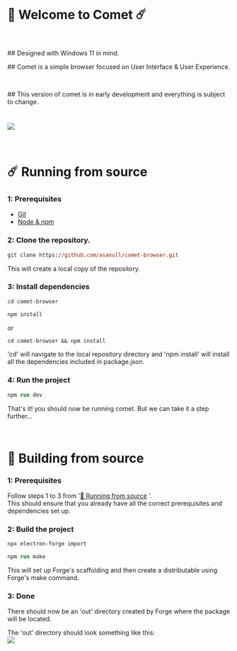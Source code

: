 <br>
<h1>
  👋 Welcome to Comet ☄️
</h1>
<br>
<p>
  ## Designed with Windows 11 in mind.
</p>
<p>
  ## Comet is a simple browser focused on User Interface & User Experience.
</p>
<br>
<p>
  ## This version of comet is in early development and everything is subject to change.
</p>
<h1>
 
</h1>
<h1>
 <img src="https://user-images.githubusercontent.com/29758156/156629529-4d8c3d6a-e45b-473e-8950-328060cf0812.png">
</h1>

<br id="rfs">
<h1>
 ☄️ Running from source
</h1>

### 1: Prerequisites

- [Git](https://git-scm.com)
- [Node & npm](https://nodejs.org/en/)

### 2: Clone the repository.

```ps
git clone https://github.com/asanull/comet-browser.git
```

This will create a local copy of the repository.

### 3: Install dependencies

```ps
cd comet-browser
```
```ps
npm install
```
or
```ps
cd comet-browser && npm install
```
'cd' will navigate to the local repository directory and 'npm install' will install all the dependencies included in package.json.

### 4: Run the project

```ps
npm run dev
```
That's it! you should now be running comet.
But we can take it a step further...

<br>
<h1>
 🔨 Building from source 
</h1>

### 1: Prerequisites

Follow steps 1 to 3 from '[🔨 Running from source](#rfs) '.
<br>
This should ensure that you already have all the correct prerequisites and dependencies set up.

### 2: Build the project

```ps
npx electron-forge import
```
```ps
npm run make
```
This will set up Forge's scaffolding and then create a distributable using Forge's make command.

### 3: Done
There should now be an 'out' directory created by Forge where the package will be located.

<p>
  The 'out' directory should look something like this:<br>
  <img src="https://user-images.githubusercontent.com/29758156/156674176-3072e05d-c951-471b-9a8e-b0cb5309a113.png">
</p>
